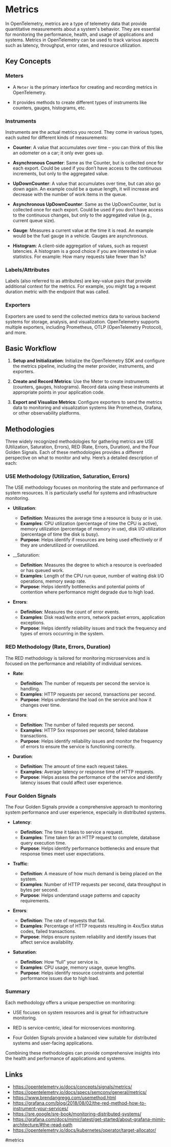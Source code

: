 # Metrics

In OpenTelemetry, metrics are a type of telemetry data that provide quantitative measurements about a system's behavior. They are essential for monitoring the performance, health, and usage of applications and systems. Metrics in OpenTelemetry can be used to track various aspects such as latency, throughput, error rates, and resource utilization.

## Key Concepts

### Meters

* A `Meter` is the primary interface for creating and recording metrics in OpenTelemetry.

* It provides methods to create different types of instruments like counters, gauges, histograms, etc.

### Instruments

Instruments are the actual metrics you record. They come in various types, each suited for different kinds of measurements:

* __Counter__: A value that accumulates over time – you can think of this like an odometer on a car; it only ever goes up.

* __Asynchronous Counter__: Same as the Counter, but is collected once for each export. Could be used if you don’t have access to the continuous increments, but only to the aggregated value.

* __UpDownCounter__: A value that accumulates over time, but can also go down again. An example could be a queue length, it will increase and decrease with the number of work items in the queue.

* __Asynchronous UpDownCounter__: Same as the UpDownCounter, but is collected once for each export. Could be used if you don’t have access to the continuous changes, but only to the aggregated value (e.g., current queue size).

* __Gauge__: Measures a current value at the time it is read. An example would be the fuel gauge in a vehicle. Gauges are asynchronous.

* __Histogram__: A client-side aggregation of values, such as request latencies. A histogram is a good choice if you are interested in value statistics. For example: How many requests take fewer than 1s?

### Labels/Attributes

Labels (also referred to as attributes) are key-value pairs that provide additional context for the metrics. For example, you might tag a request duration metric with the endpoint that was called.

### Exporters

Exporters are used to send the collected metrics data to various backend systems for storage, analysis, and visualization. OpenTelemetry supports multiple exporters, including Prometheus, OTLP (OpenTelemetry Protocol), and more.

## Basic Workflow

1. __Setup and Initialization__: Initialize the OpenTelemetry SDK and configure the metrics pipeline, including the meter provider, instruments, and exporters.

2. __Create and Record Metrics__: Use the Meter to create instruments (counters, gauges, histograms). Record data using these instruments at appropriate points in your application code.

3. __Export and Visualize Metrics__: Configure exporters to send the metrics data to monitoring and visualization systems like Prometheus, Grafana, or other observability platforms.

## Methodologies

Three widely recognized methodologies for gathering metrics are USE (Utilization, Saturation, Errors), RED (Rate, Errors, Duration), and the Four Golden Signals. Each of these methodologies provides a different perspective on what to monitor and why. Here’s a detailed description of each:

### USE Methodology (Utilization, Saturation, Errors)

The USE methodology focuses on monitoring the state and performance of system resources. It is particularly useful for systems and infrastructure monitoring.

* __Utilization__:

  * __Definition__: Measures the average time a resource is busy or in use.
  * __Examples__: CPU utilization (percentage of time the CPU is active), memory utilization (percentage of memory in use), disk I/O utilization (percentage of time the disk is busy).
  * __Purpose__: Helps identify if resources are being used effectively or if they are underutilized or overutilized.

* __Saturation:

  * __Definition__: Measures the degree to which a resource is overloaded or has queued work.
  * __Examples__: Length of the CPU run queue, number of waiting disk I/O operations, memory swap rate.
  * __Purpose__: Helps identify bottlenecks and potential points of contention where performance might degrade due to high load.

* __Errors__:

  * __Definition__: Measures the count of error events.
  * __Examples__: Disk read/write errors, network packet errors, application exceptions.
  * __Purpose__: Helps identify reliability issues and track the frequency and types of errors occurring in the system.

### RED Methodology (Rate, Errors, Duration)

The RED methodology is tailored for monitoring microservices and is focused on the performance and reliability of individual services.

* __Rate__:

  * __Definition__: The number of requests per second the service is handling.
  * __Examples__: HTTP requests per second, transactions per second.
  * __Purpose__: Helps understand the load on the service and how it changes over time.

* __Errors__:

  * __Definition__: The number of failed requests per second.
  * __Examples__: HTTP 5xx responses per second, failed database transactions.
  * __Purpose__: Helps identify reliability issues and monitor the frequency of errors to ensure the service is functioning correctly.

* __Duration__:

  * __Definition__: The amount of time each request takes.
  * __Examples__: Average latency or response time of HTTP requests.
  * __Purpose__: Helps assess the performance of the service and identify latency issues that could affect user experience.

### Four Golden Signals

The Four Golden Signals provide a comprehensive approach to monitoring system performance and user experience, especially in distributed systems.

* __Latency__:

  * __Definition__: The time it takes to service a request.
  * __Examples__: Time taken for an HTTP request to complete, database query execution time.
  * __Purpose__: Helps identify performance bottlenecks and ensure that response times meet user expectations.

* __Traffic__:

  * __Definition__: A measure of how much demand is being placed on the system.
  * __Examples__: Number of HTTP requests per second, data throughput in bytes per second.
  * __Purpose__: Helps understand usage patterns and capacity requirements.

* __Errors__:

  * __Definition__: The rate of requests that fail.
  * __Examples__: Percentage of HTTP requests resulting in 4xx/5xx status codes, failed transactions.
  * __Purpose__: Helps ensure system reliability and identify issues that affect service availability.

* __Saturation__:

  * __Definition__: How “full” your service is.
  * __Examples__: CPU usage, memory usage, queue lengths.
  * __Purpose__: Helps identify resource constraints and potential performance issues due to high load.

### Summary

Each methodology offers a unique perspective on monitoring:

* USE focuses on system resources and is great for infrastructure monitoring.

* RED is service-centric, ideal for microservices monitoring.

* Four Golden Signals provide a balanced view suitable for distributed systems and user-facing applications.

Combining these methodologies can provide comprehensive insights into the health and performance of applications and systems.

## Links

* https://opentelemetry.io/docs/concepts/signals/metrics/
* https://opentelemetry.io/docs/specs/semconv/general/metrics/
* https://www.brendangregg.com/usemethod.html
* https://grafana.com/blog/2018/08/02/the-red-method-how-to-instrument-your-services/
* https://sre.google/sre-book/monitoring-distributed-systems/
* https://grafana.com/docs/mimir/latest/get-started/about-grafana-mimir-architecture/#the-read-path
* https://opentelemetry.io/docs/kubernetes/operator/target-allocator/

#metrics
